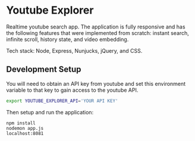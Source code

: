 # Youtube Explorer

Realtime youtube search app. The application is fully responsive
and has the following features that were implemented from scratch:
instant search, infinite scroll, history state, and video embedding.

Tech stack: Node, Express, Nunjucks, jQuery, and CSS.

## Development Setup

You will need to obtain an API key from youtube and set this environment
variable to that key to gain access to the youtube API.

```bash
export YOUTUBE_EXPLORER_API='YOUR API KEY'
```

Then setup and run the application:

```
npm install
nodemon app.js
localhost:8081
```
